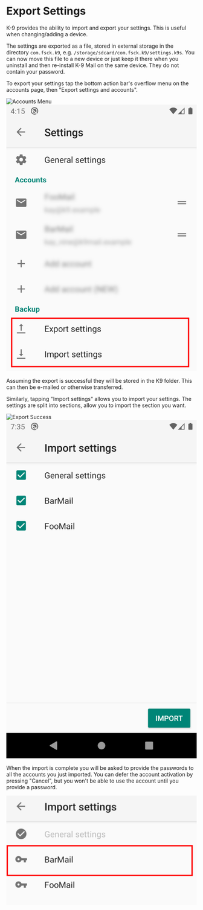 # Export Settings 

K-9 provides the ability to import and export your settings. This is useful when changing/adding a device.

The settings are exported as a file, stored in external storage in the directory `com.fsck.k9`, e.g. 
`/storage/sdcard/com.fsck.k9/settings.k9s`.
You can now move this file to a new device or just keep it there when you uninstall and then re-install K-9 Mail on the
same device. They do not contain your password.

To export your settings tap the bottom action bar's overflow menu on the accounts page, then 
"Export settings and accounts".

![Accounts Menu](img/accounts_menu.png)
![Import/Export Menu](img/settings_import_export_menu.png)

Assuming the export is successful they will be stored in the K9 folder. This can then be e-mailed or otherwise 
transferred.

Similarly, tapping "Import settings" allows you to import your settings. The settings are split into sections, allow 
you to import the section you want.

![Export Success](img/settings_export_success.png)
![Import Selection](img/settings_import_selection.png)

When the import is complete you will be asked to provide the passwords to all the accounts you just imported. You can 
defer the account activation by pressing "Cancel", but you won't be able to use the account until you provide a 
password.

![Import Selection](img/settings_import_activate_account.png)
